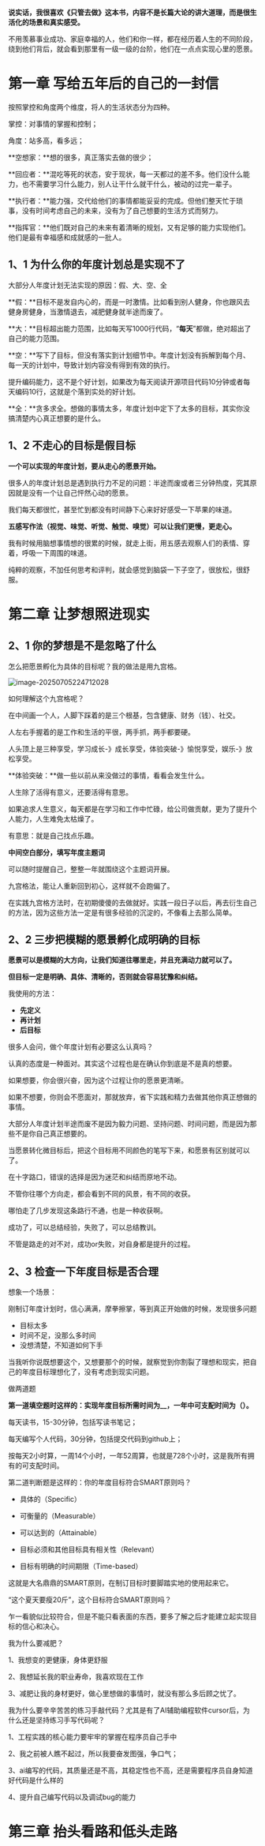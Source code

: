 **说实话，我很喜欢《只管去做》这本书，内容不是长篇大论的讲大道理，而是很生活化的场景和真实感受。**



不用羡慕事业成功、家庭幸福的人，他们和你一样，都在经历着人生的不同阶段，绕到他们背后，就会看到那里有一级一级的台阶，他们在一点点实现心里的愿景。



# 第一章 写给五年后的自己的一封信

按照掌控和角度两个维度，将人的生活状态分为四种。

掌控：对事情的掌握和控制；

角度：站多高，看多远；



**空想家：**想的很多，真正落实去做的很少；

**回应者：**混吃等死的状态，安于现状，每一天都过的差不多。他们没什么能力，也不需要学习什么能力，别人让干什么就干什么，被动的过完一辈子。

**执行者：**能力强，交代给他们的事情都能妥妥的完成。但他们整天忙于琐事，没有时间考虑自己的未来，没有为了自己想要的生活方式而努力。

**指挥官：**他们既对自己的未来有着清晰的规划，又有足够的能力实现他们。他们是最有幸福感和成就感的一批人。



## 1、1 为什么你的年度计划总是实现不了

大部分人年度计划无法实现的原因：假、大、空、全

**假：**目标不是发自内心的，而是一时激情。比如看到别人健身，你也跟风去健身房健身，当激情退去，减肥健身就半途而废了。

**大：**目标超出能力范围，比如每天写1000行代码，“**每天**”都做，绝对超出了自己的能力范围。

**空：**写下了目标，但没有落实到计划细节中。年度计划没有拆解到每个月、每一天的计划中，导致计划内容没有得到有效的执行。

提升编码能力，这不是个好计划，如果改为每天阅读开源项目代码10分钟或者每天编码10行，这就是个落到实处的好计划。

**全：**贪多求全。想做的事情太多，年度计划中定下了太多的目标，其实你没搞清楚内心真正想要的是什么。



## 1、2 不走心的目标是假目标

**一个可以实现的年度计划，要从走心的愿景开始。**

很多人的年度计划总是遇到执行力不足的问题：半途而废或者三分钟热度，究其原因就是没有一个让自己怦然心动的愿景。



我们每天都很忙，甚至忙到都没有时间静下心来好好感受一下苹果的味道。

**五感写作法（视觉、味觉、听觉、触觉、嗅觉）可以让我们更慢，更走心。**



我有时候用脑想事情想的很累的时候，就走上街，用五感去观察人们的表情、穿着，呼吸一下周围的味道。

纯粹的观察，不加任何思考和评判，就会感觉到脑袋一下子空了，很放松，很舒服。



# 第二章 让梦想照进现实

## 2、1 你的梦想是不是忽略了什么

怎么把愿景孵化为具体的目标呢？我的做法是用九宫格。

![image-20250705224712028](./picture/image-20250705224712028.png)

如何理解这个九宫格呢？

在中间画一个人，人脚下踩着的是三个根基，包含健康、财务（钱）、社交。

人左右手握着的是工作和生活的平很，两手抓，两手都要硬。

人头顶上是三种享受，学习成长-》成长享受，体验突破-》愉悦享受，娱乐-》放松享受。



**体验突破：**做一些以前从来没做过的事情，看看会发生什么。

人生除了活得有意义，还要活得有意思。

如果追求人生意义，每天都是在学习和工作中忙碌，给公司做贡献，更为了提升个人能力，人生难免太枯燥了。

有意思：就是自己找点乐趣。



**中间空白部分，填写年度主题词**

可以随时提醒自己，整整一年就围绕这个主题词开展。



九宫格法，能让人重新回到初心，这样就不会跑偏了。

在实践九宫格方法时，在初期傻傻的去做就好。实践一段日子以后，再去衍生自己的方法，因为这些方法一定是有很多经验的沉淀的，不像看上去那么简单。



## 2、2 三步把模糊的愿景孵化成明确的目标

**愿景可以是模糊的大方向，让我们知道往哪里走，并且充满动力就可以了。**

**但目标一定是明确、具体、清晰的，否则就会容易犹豫和纠结。**

我使用的方法：

- **先定义**
- **再计划**
- **后目标**

很多人会问，做个年度计划有必要这么认真吗？

认真的态度是一种面对。其实这个过程也是在确认你到底是不是真的想要。

如果想要，你会很兴奋，因为这个过程让你的愿景更清晰。

如果不想要，你则会不愿面对，那就放弃，省下实践和精力去做其他你真正想做的事情。

大部分人年度计划半途而废不是因为毅力问题、坚持问题、时间问题，而是因为那些不是你自己真正想要的。



当愿景转化微目标后，把这个目标用不同颜色的笔写下来，和愿景有区别就可以了。



在十字路口，错误的选择是因为迷茫和纠结而原地不动。

不管你往哪个方向走，都会看到不同的风景，有不同的收获。

哪怕走了几步发现这条路行不通，也是一种收获啊。

成功了，可以总结经验，失败了，可以总结教训。

不管是路走的对不对，成功or失败，对自身都是提升的过程。



## 2、3 检查一下年度目标是否合理

想象一个场景：

刚制订年度计划时，信心满满，摩拳擦掌，等到真正开始做的时候，发现很多问题

- 目标太多
- 时间不足，没那么多时间
- 没想清楚，不知道如何下手



当我听你说既想要这个，又想要那个的时候，就察觉到你割裂了理想和现实，把自己的年度目标理想化了，没有考虑到现实问题。



做两道题

**第一道填空题时这样的：实现年度目标所需时间为__，一年中可支配时间为（）。**

每天读书，15-30分钟，包括写读书笔记；

每天编写个人代码，30分钟，包括提交代码到github上；

按每天2小时算，一周14个小时，一年52周算，也就是728个小时，这是我所有拥有的可支配时间。



第二道判断题是这样的：你的年度目标符合SMART原则吗？

- 具体的（Specific）

- 可衡量的（Measurable）

- 可以达到的（Attainable）

- 目标必须和其他目标具有相关性（Relevant）

- 目标有明确的时间期限（Time-based）

这就是大名鼎鼎的SMART原则，在制订目标时要脚踏实地的使用起来它。



“这个夏天要瘦20斤”，这个目标符合SMART原则吗？

乍一看貌似比较符合，但是不能只看表面的东西，要多了解之后才能建立起实现目标的信心和决心。

我为什么要减肥？

1、我想变的更健康，身体更舒服

2、我想延长我的职业寿命，我喜欢现在工作

3、减肥让我的身材更好，做心里想做的事情时，就没有那么多后顾之忧了。



我为什么要辛辛苦苦的练习手敲代码？尤其是有了AI辅助编程软件cursor后，为什么还是坚持练习手写代码呢？

1、工程实践的核心能力要牢牢的掌握在程序员自己手中

2、我之前被人瞧不起过，所以我要奋发图强，争口气；

3、ai编写的代码，其质量还是不高，其稳定性也不高，还是需要程序员自身知道好代码是什么样的

4、提升自己编写代码以及调试bug的能力



# 第三章 抬头看路和低头走路




